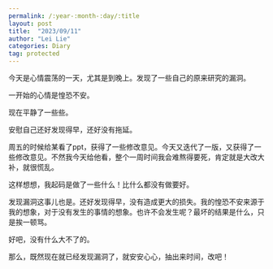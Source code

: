 ```yaml
---
permalink: /:year-:month-:day/:title
layout: post
title:  "2023/09/11"
author: "Lei Lie"
categories: Diary
tag: protected
---
```


今天是心情震荡的一天，尤其是到晚上。发现了一些自己的原来研究的漏洞。

一开始的心情是惶恐不安。

现在平静了一些些。

安慰自己还好发现得早，还好没有拖延。

周五的时候给某看了ppt，获得了一些修改意见。今天又迭代了一版，又获得了一些修改意见。不然我今天给他看，整个一周时间我会难熬得要死，肯定就是大改大补，就很慌乱。

这样想想，我起码是做了一些什么！比什么都没有做要好。

发现漏洞这事儿也是。还好发现得早，没有造成更大的损失。我的惶恐不安来源于我的想象，对于没有发生的事情的想象。也许不会发生呢？最坏的结果是什么，只是挨一顿骂。

好吧，没有什么大不了的。

那么，既然现在就已经发现漏洞了，就安安心心，抽出来时间，改吧！